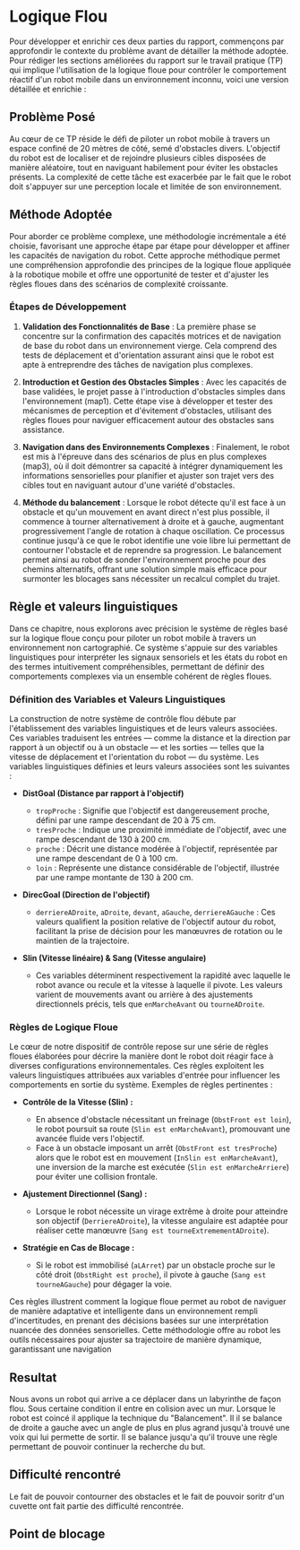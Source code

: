 # Logique Flou

Pour développer et enrichir ces deux parties du rapport, commençons par approfondir le contexte du problème avant de détailler la méthode adoptée.
Pour rédiger les sections améliorées du rapport sur le travail pratique (TP) qui implique l'utilisation de la logique floue pour contrôler le comportement réactif d'un robot mobile dans un environnement inconnu, voici une version détaillée et enrichie :

## Problème Posé

Au cœur de ce TP réside le défi de piloter un robot mobile à travers un espace confiné de 20 mètres de côté, semé d'obstacles divers. L'objectif du robot est de localiser et de rejoindre plusieurs cibles disposées de manière aléatoire, tout en naviguant habilement pour éviter les obstacles présents. La complexité de cette tâche est exacerbée par le fait que le robot doit s'appuyer sur une perception locale et limitée de son environnement.

## Méthode Adoptée

Pour aborder ce problème complexe, une méthodologie incrémentale a été choisie, favorisant une approche étape par étape pour développer et affiner les capacités de navigation du robot. Cette approche méthodique permet une compréhension approfondie des principes de la logique floue appliquée à la robotique mobile et offre une opportunité de tester et d'ajuster les règles floues dans des scénarios de complexité croissante.

### Étapes de Développement

1. **Validation des Fonctionnalités de Base** : La première phase se concentre sur la confirmation des capacités motrices et de navigation de base du robot dans un environnement vierge. Cela comprend des tests de déplacement et d'orientation assurant ainsi que le robot est apte à entreprendre des tâches de navigation plus complexes.

2. **Introduction et Gestion des Obstacles Simples** : Avec les capacités de base validées, le projet passe à l'introduction d'obstacles simples dans l'environnement (map1). Cette étape vise à développer et tester des mécanismes de perception et d'évitement d'obstacles, utilisant des règles floues pour naviguer efficacement autour des obstacles sans assistance.

3. **Navigation dans des Environnements Complexes** : Finalement, le robot est mis à l'épreuve dans des scénarios de plus en plus complexes (map3), où il doit démontrer sa capacité à intégrer dynamiquement les informations sensorielles pour planifier et ajuster son trajet vers des cibles tout en naviguant autour d'une variété d'obstacles.
  
4. **Méthode du balancement** : Lorsque le robot détecte qu'il est face à un obstacle et qu'un mouvement en avant direct n'est plus possible, il commence à tourner alternativement à droite et à gauche, augmentant progressivement l'angle de rotation à chaque oscillation. Ce processus continue jusqu'à ce que le robot identifie une voie libre lui permettant de contourner l'obstacle et de reprendre sa progression. Le balancement permet ainsi au robot de sonder l'environnement proche pour des chemins alternatifs, offrant une solution simple mais efficace pour surmonter les blocages sans nécessiter un recalcul complet du trajet.

##  Règle et valeurs linguistiques
Dans ce chapitre, nous explorons avec précision le système de règles basé sur la logique floue conçu pour piloter un robot mobile à travers un environnement non cartographié. Ce système s'appuie sur des variables linguistiques pour interpréter les signaux sensoriels et les états du robot en des termes intuitivement compréhensibles, permettant de définir des comportements complexes via un ensemble cohérent de règles floues.

### Définition des Variables et Valeurs Linguistiques

La construction de notre système de contrôle flou débute par l'établissement des variables linguistiques et de leurs valeurs associées. Ces variables traduisent les entrées — comme la distance et la direction par rapport à un objectif ou à un obstacle — et les sorties — telles que la vitesse de déplacement et l'orientation du robot — du système. Les variables linguistiques définies et leurs valeurs associées sont les suivantes :

- **DistGoal (Distance par rapport à l'objectif)**
  - `tropProche` : Signifie que l'objectif est dangereusement proche, défini par une rampe descendant de 20 à 75 cm.
  - `tresProche` : Indique une proximité immédiate de l'objectif, avec une rampe descendant de 130 à 200 cm.
  - `proche` : Décrit une distance modérée à l'objectif, représentée par une rampe descendant de 0 à 100 cm.
  - `loin` : Représente une distance considérable de l'objectif, illustrée par une rampe montante de 130 à 200 cm.

- **DirecGoal (Direction de l'objectif)**
  - `derriereADroite`, `aDroite`, `devant`, `aGauche`, `derriereAGauche` : Ces valeurs qualifient la position relative de l'objectif autour du robot, facilitant la prise de décision pour les manœuvres de rotation ou le maintien de la trajectoire.

- **Slin (Vitesse linéaire) & Sang (Vitesse angulaire)**
  - Ces variables déterminent respectivement la rapidité avec laquelle le robot avance ou recule et la vitesse à laquelle il pivote. Les valeurs varient de mouvements avant ou arrière à des ajustements directionnels précis, tels que `enMarcheAvant` ou `tourneADroite`.

### Règles de Logique Floue

Le cœur de notre dispositif de contrôle repose sur une série de règles floues élaborées pour décrire la manière dont le robot doit réagir face à diverses configurations environnementales. Ces règles exploitent les valeurs linguistiques attribuées aux variables d'entrée pour influencer les comportements en sortie du système. Exemples de règles pertinentes :

- **Contrôle de la Vitesse (Slin) :**
  - En absence d'obstacle nécessitant un freinage (`ObstFront est loin`), le robot poursuit sa route (`Slin est enMarcheAvant`), promouvant une avancée fluide vers l'objectif.
  - Face à un obstacle imposant un arrêt (`ObstFront est tresProche`) alors que le robot est en mouvement (`InSlin est enMarcheAvant`), une inversion de la marche est exécutée (`Slin est enMarcheArriere`) pour éviter une collision frontale.

- **Ajustement Directionnel (Sang) :**
  - Lorsque le robot nécessite un virage extrême à droite pour atteindre son objectif (`DerriereADroite`), la vitesse angulaire est adaptée pour réaliser cette manœuvre (`Sang est tourneExtremementADroite`).

- **Stratégie en Cas de Blocage :**
  - Si le robot est immobilisé (`aLArret`) par un obstacle proche sur le côté droit (`ObstRight est proche`), il pivote à gauche (`Sang est tourneAGauche`) pour dégager la voie.

Ces règles illustrent comment la logique floue permet au robot de naviguer de manière adaptative et intelligente dans un environnement rempli d'incertitudes, en prenant des décisions basées sur une interprétation nuancée des données sensorielles. Cette méthodologie offre au robot les outils nécessaires pour ajuster sa trajectoire de manière dynamique, garantissant une navigation

## Resultat

Nous avons un robot qui arrive a ce déplacer dans un labyrinthe de façon flou. Sous certaine condition il entre en colision avec un mur. Lorsque le robot est coincé il applique la technique du "Balancement". Il il se balance de droite a gauche avec un angle de plus en plus agrand jusqu'à trouvé une voix qui lui permette de sortir. Il se balance jusqu'a qu'il trouve une règle permettant de pouvoir continuer la recherche du but.

## Difficulté rencontré

Le fait de pouvoir contourner des obstacles et le fait de pouvoir soritr d'un cuvette ont fait partie des difficulté rencontrée.

## Point de blocage
